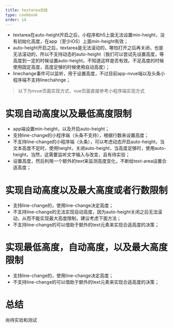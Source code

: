 ```yaml
---
title: textarea总结
type: cookbook
order: 14
---
```


- textarea在auto-height开启之后，小程序和h5上面无法设置min-height，没有初始化高度，在app（至少iOS）上面min-height有效；
- auto-height开启之后，textarea是无法滚动的，哪怕打开之后再关闭，也是无法滚动的，所以不支持动态的auto-height（我们可以尝试先设置高度，等高度到一定的时候设置auto-height，不知道这样是否有效。不足高度的时候使用固定高度，高度足够的时候使用自动高度）；
- linechange事件可以监听，用于设置高度，不过目前app-nvue端以及头条小程序端不支持linechahnge；

> 以下为nvue页面实现方式，vue页面直接参考小程序端实现方式

# 实现自动高度以及最低高度限制

- app端设置min-height，以及开启auto-height；
- 支持line-change的小程序端（头条不支持），根据行数来设置高度；
- 不支持line-change的小程序端（头条），可以考虑动态开启auto-height，当文本高度不足时，使用height，关闭auto-height，当高度足够时，使用auto-height，当然，这需要监听文字输入与改变，且有待实验；
- 设置高度，然后利用一个额外的text来监测高度变化，不断给text-area设置合适高度；

# 实现自动高度以及最大高度或者行数限制

- 支持line-change的，使用line-change决定高度；
- 不支持line-change的无法实现自动高度，因为auto-height关闭之后无法滚动，从而不能实现最大高度限制，建议考虑下面方法；
- 不支持line-change的可以借助于额外的text元素来实现合适高度的决策；

# 实现最低高度，自动高度，以及最大高度限制

- 支持line-change的，使用line-change决定高度；
- 不支持line-change的可以借助于额外的text元素来实现合适高度的决策；

# 总结

尚待实验和测试
